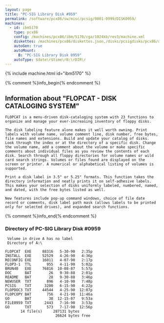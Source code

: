 ```yaml
---
layout: page
title: "PC-SIG Library Disk #959"
permalink: /software/pcx86/sw/misc/pcsig/0001-0999/DISK0959/
machines:
  - id: ibm5170
    type: pcx86
    config: /machines/pcx86/ibm/5170/cga/1024kb/rev3/machine.xml
    diskettes: /machines/pcx86/diskettes.json,/disks/pcsigdisks/pcx86/diskettes.json
    autoGen: true
    autoMount:
      B: "PC-SIG Library Disk 0959"
    autoType: $date\r$time\rB:\rDIR\r
---
```


{% include machine.html id="ibm5170" %}

{% comment %}info_begin{% endcomment %}

## Information about "FLOPCAT - DISK CATALOGING SYSTEM"

    FLOPCAT is a menu-driven disk-cataloging system with 23 functions to
    organize and manage your ever-increasing inventory of floppy disks.
    
    The disk labeling feature alone makes it well worth owning. Print
    labels with volume name, volume comment line, disk number, free bytes,
    file names and extensions. Build and update your catalog of disks.
    Look through the index or at the directory of a specific disk. Change
    the volume name, add a comment about the volume or make specific
    comments about individual files as you review the contents of each
    disk. Search through all floppy directories for volume names or wild
    card search strings. Volumes or files found are displayed on the
    screen or printer. A numerical or alphabetical listing of volumes is
    supported.
    
    Print a disk label in 3.5" or 5.25" formats. This function takes the
    directory information and neatly prints it on self-adhesive labels.
    This makes your selection of disks uniformly labeled, numbered, named,
    and dated, with the free bytes listed as well.
    
    New features include pop-up command windows, choice of file date
    record or comments, disk label path mask (allows labels to be printed
    only for selected drives), and expanded search functions.
{% comment %}info_end{% endcomment %}


### Directory of PC-SIG Library Disk #0959

     Volume in drive A has no label
     Directory of A:\

    FLOPCAT  EXE     88316   5-30-90   2:35p
    INSTALL  EXE     52529   4-26-90   4:36p
    RECONFIG EXE     16011   4-07-90   2:17p
    FLOP3-1  TTL       955   4-11-90   5:02p
    BRUN40   EXE     76816  10-08-87   5:57p
    DOC      BAT        26   9-30-88   2:01p
    README   BAT        28   9-30-88   3:46p
    NEWUSER  TXT       896   4-10-90   7:48p
    PCSIG    TXT      3200   6-15-90   4:22p
    FLOPDOC3 TXT     44544   4-25-90  12:07p
    FLOPCOPY BAT       756   4-21-90  11:46a
    GO       BAT        38  12-15-87   9:53a
    FILE0959 TXT      2443   7-16-90   3:53p
    GO       TXT       573   7-17-90  12:56p
           14 file(s)     287131 bytes
                           26624 bytes free
